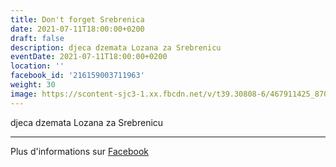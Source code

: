 ```yaml
---
title: Don't forget Srebrenica
date: 2021-07-11T18:00:00+0200
draft: false
description: djeca dzemata Lozana za Srebrenicu
eventDate: 2021-07-11T18:00:00+0200
location: ''
facebook_id: '216159003711963'
weight: 30
image: https://scontent-sjc3-1.xx.fbcdn.net/v/t39.30808-6/467911425_8702124949883247_8451066247417132989_n.jpg?_nc_cat=103&ccb=1-7&_nc_sid=9e60e4&_nc_ohc=vAsShlgLGckQ7kNvwFwLjYw&_nc_oc=Adnq8i5DhSNszx5d17NpnVCUd_yT80nunYNo6S1ufL96Klk-q5Pd0S24XrCukhBMM8Y&_nc_zt=23&_nc_ht=scontent-sjc3-1.xx&edm=ABTKTjYEAAAA&_nc_gid=78JdQQT08qhjrcdtVP6q7Q&oh=00_AfQznsNoFUtsPs87lCyWB9t8vJmB1fPkT1v629kdrW2GOQ&oe=68878FD9
---
```


djeca dzemata Lozana za Srebrenicu

---

Plus d'informations sur [Facebook](https://facebook.com/events/216159003711963)